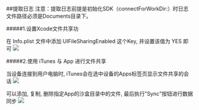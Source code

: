 ##提取日志
注意：提取日志前提是初始化SDK（connectForWorkDir:）时日志文件路径必须是Documents目录下。

#####1.设置Xcode文件共享功  

在 Info.plist 文件中添加 UIFileSharingEnabled 这个Key, 并设置该值为 YES 即可
![](http://7xsvxe.com1.z0.glb.clouddn.com/infoplist.jpeg) 

#####2.使用 iTunes 与 App 进行文件共享

当设备连接到用户电脑时, iTunes会在选中设备的Apps标签页显示文件共享的会话
![](http://7xsvxe.com1.z0.glb.clouddn.com/1723306-09a873e3dcf88088.png.jpeg)

可以添加, 复制, 删除指定App的沙盒目录中的文件, 最后执行"Sync"按钮进行数据同步
![](http://7xsvxe.com1.z0.glb.clouddn.com/1723306-8762f28bafccc133.png.jpeg)
